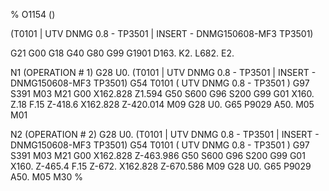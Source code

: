 %
O1154 ()

(T0101  |  UTV DNMG 0.8 - TP3501  | INSERT -  DNMG150608-MF3 TP3501)

G21 G00 G18
G40 G80 G99
G1901 D163. K2. L682. E2.


N1
(OPERATION # 1)
G28 U0.
(T0101  |  UTV DNMG 0.8 - TP3501  | INSERT -  DNMG150608-MF3 TP3501)
G54
T0101 ( UTV DNMG 0.8 - TP3501 )
G97 S391 M03 
M21
G00 X162.828 Z1.594
G50 S600 
G96 S200 
G99 G01 X160. Z.18 F.15
Z-418.6
X162.828 Z-420.014
M09
G28 U0.
G65 P9029 A50.
M05 
M01

N2
(OPERATION # 2)
G28 U0.
(T0101  |  UTV DNMG 0.8 - TP3501  | INSERT -  DNMG150608-MF3 TP3501)
G54
T0101 ( UTV DNMG 0.8 - TP3501 )
G97 S391 M03 
M21
G00 X162.828 Z-463.986
G50 S600 
G96 S200 
G99 G01 X160. Z-465.4 F.15
Z-672.
X162.828 Z-670.586
M09
G28 U0.
G65 P9029 A50.
M05 
M30
%